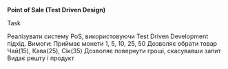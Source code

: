 **Point of Sale (Test Driven Design)**

Task

Реалізувати систему PoS, використовуючи Test Driven Development підхід.
Вимоги:
Приймає монети 1, 5, 10, 25, 50
Дозволяє обрати товар Чай(15), Кава(25), Сік(35)
Дозволяє повернути гроші, скасувавши запит
Видає решту і продукт
